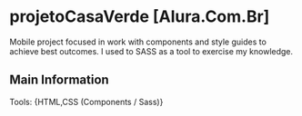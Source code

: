 # projetoCasaVerde [Alura.Com.Br]
Mobile project focused in work with components and style guides to achieve best outcomes. I used to SASS as a tool to exercise my knowledge.

## Main Information
Tools: {HTML,CSS (Components / Sass)}

